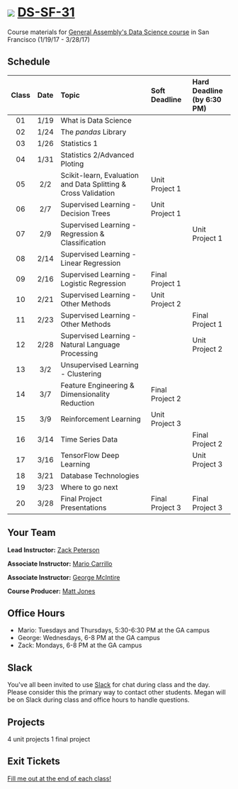 # ![](https://ga-dash.s3.amazonaws.com/production/assets/logo-9f88ae6c9c3871690e33280fcf557f33.png) [DS-SF-31](https://github.com/ga-students/DS-SF-31)

Course materials for [General Assembly's Data Science course](https://generalassemb.ly/education/data-science/san-francisco) in San Francisco (1/19/17 - 3/28/17)

## Schedule

| Class | Date | Topic | Soft Deadline | Hard Deadline<br/>(by 6:30 PM) |
|:---:|:---:|:---|:---|:---|
| 01 | 1/19 | What is Data Science | | |
| 02 | 1/24 | The _pandas_ Library| | |
| 03 | 1/26 | Statistics 1 | | |
| 04 | 1/31 | Statistics 2/Advanced Ploting | | |
| 05 | 2/2  | Scikit-learn, Evaluation and Data Splitting & Cross Validation| Unit Project 1 ||
| 06 | 2/7 | Supervised Learning - Decision Trees | Unit Project 1 | |
| 07 | 2/9 | Supervised Learning - Regression & Classification | | Unit Project 1 |
| 08 | 2/14 | Supervised Learning - Linear Regression | | |
| 09 | 2/16 | Supervised Learning - Logistic Regression | Final Project 1 | |
| 10 | 2/21 | Supervised Learning - Other Methods | Unit Project 2| |
| 11 | 2/23 | Supervised Learning - Other Methods | | Final Project 1 |
| 12 | 2/28 | Supervised Learning - Natural Language Processing | | Unit Project 2 |
| 13 | 3/2 | Unsupervised Learning - Clustering | | |
| 14 | 3/7 | Feature Engineering & Dimensionality Reduction | Final Project 2 | |
| 15 | 3/9 | Reinforcement Learning | Unit Project 3 | |
| 16 | 3/14 | Time Series Data | | Final Project 2 |
| 17 | 3/16 | TensorFlow Deep Learning | | Unit Project 3 |
| 18 | 3/21 | Database Technologies | | |
| 19 | 3/23 | Where to go next | | |
| 20 | 3/28 | Final Project Presentations | Final Project 3| Final Project 3 |

## Your Team

**Lead Instructor:** [Zack Peterson](zacktwp@gmail.com)

**Associate Instructor:** [Mario Carrillo](mario.carrillo@generalassemb.ly)

**Associate Instructor:** [George McIntire](geo.mcintire@gmail.com)

**Course Producer:** [Matt Jones](mailto:studentservicesSF@ga.co)

## Office Hours

- Mario: Tuesdays and Thursdays, 5:30-6:30 PM at the GA campus
- George: Wednesdays, 6-8 PM at the GA campus
- Zack: Mondays, 6-8 PM at the GA campus

## Slack

You've all been invited to use [Slack](https://ds-sf-30.slack.com) for chat during class and the day.  Please consider this the primary way to contact other students.  Megan will be on Slack during class and office hours to handle questions.

## Projects

4 unit projects
1 final project


## Exit Tickets

[Fill me out at the end of each class!](http://tiny.cc/ds-sf-30)
